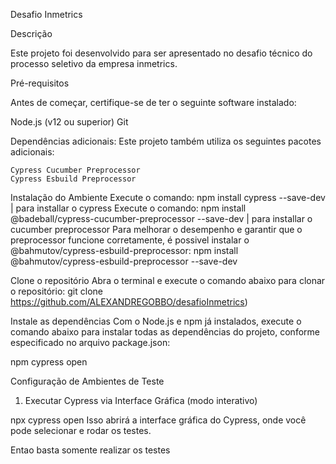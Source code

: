 Desafio Inmetrics

Descrição

Este projeto foi desenvolvido para ser apresentado no desafio técnico do processo seletivo da empresa inmetrics.

Pré-requisitos

Antes de começar, certifique-se de ter o seguinte software instalado:

  Node.js (v12 ou superior)
  Git

Dependências adicionais:
  Este projeto também utiliza os seguintes pacotes adicionais:

    Cypress Cucumber Preprocessor
    Cypress Esbuild Preprocessor
    
Instalação do Ambiente
  Execute o comando: npm install cypress --save-dev | para installar o cypress
  Execute o comando: npm install @badeball/cypress-cucumber-preprocessor --save-dev |  para installar o cucumber preprocessor
    Para melhorar o desempenho e garantir que o preprocessor funcione corretamente, é possivel instalar o @bahmutov/cypress-esbuild-preprocessor: npm install @bahmutov/cypress-esbuild-preprocessor --save-dev

  
Clone o repositório
Abra o terminal e execute o comando abaixo para clonar o repositório:
git clone https://github.com/ALEXANDREGOBBO/desafioInmetrics)

Instale as dependências
Com o Node.js e npm já instalados, execute o comando abaixo para instalar todas as dependências do projeto, conforme especificado no arquivo package.json:

npm cypress open

Configuração de Ambientes de Teste


1. Executar Cypress via Interface Gráfica (modo interativo)


npx cypress open
Isso abrirá a interface gráfica do Cypress, onde você pode selecionar e rodar os testes.

Entao basta somente realizar os testes
